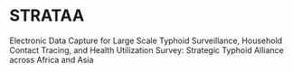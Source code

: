 # STRATAA
Electronic Data Capture for Large Scale Typhoid Surveillance, Household Contact Tracing, and Health Utilization Survey: Strategic Typhoid Alliance across Africa and Asia
